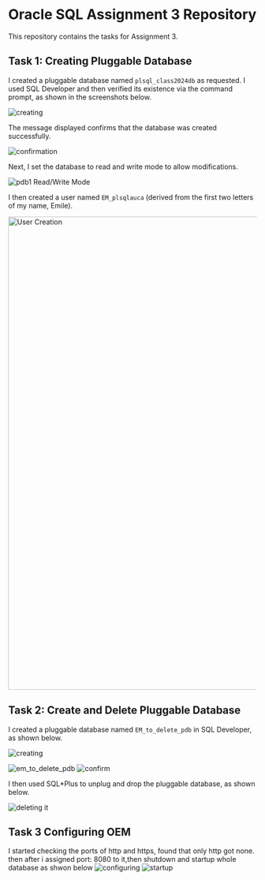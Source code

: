 # Oracle SQL Assignment 3 Repository

This repository contains the tasks for Assignment 3.

## Task 1: Creating Pluggable Database

I created a pluggable database named `plsql_class2024db` as requested. I used SQL Developer and then verified its existence via the command prompt, as shown in the screenshots below.

![creating](https://github.com/user-attachments/assets/f9996e37-3607-4754-a4b9-15ad029d665f)



The message displayed confirms that the database was created successfully.

![confirmation](https://github.com/user-attachments/assets/c9853523-23c6-4a1e-81a8-32a2197b1213)


Next, I set the database to read and write mode to allow modifications.

![pdb1](https://github.com/user-attachments/assets/e86ad2dc-0ad3-462d-98f0-4936113decd2)
Read/Write Mode

I then created a user named `EM_plsqlauca` (derived from the first two letters of my name, Emile).

<img width="959" alt="User Creation" src="https://github.com/user-attachments/assets/6f557e0e-d18c-4667-92e1-1a8720ecac6c">

## Task 2: Create and Delete Pluggable Database

I created a pluggable database named `EM_to_delete_pdb` in SQL Developer, as shown below.

![creating](https://github.com/user-attachments/assets/976ca91d-dd24-40db-be3d-489e6dc0e093)

![em_to_delete_pdb](https://github.com/user-attachments/assets/27e289b1-812e-4afe-9a88-d48bae950306)
![confirm](https://github.com/user-attachments/assets/42eb097c-d6f3-4d40-95d5-629fdfa14394)


I then used SQL*Plus to unplug and drop the pluggable database, as shown below.

![deleting it](https://github.com/user-attachments/assets/52b6794d-3921-4d28-bdd0-7c1259445e01)


## Task 3 Configuring OEM
I started checking the ports of http and https, found that only http got none. then after i assigned port: 8080 to it,then shutdown and startup whole database as shwon below
![configuring](https://github.com/user-attachments/assets/71fad5a9-fc3c-4b00-8bc7-273839fc6019)
![startup](https://github.com/user-attachments/assets/175d0d93-2f03-48d3-ac83-a85c75c67b58)




